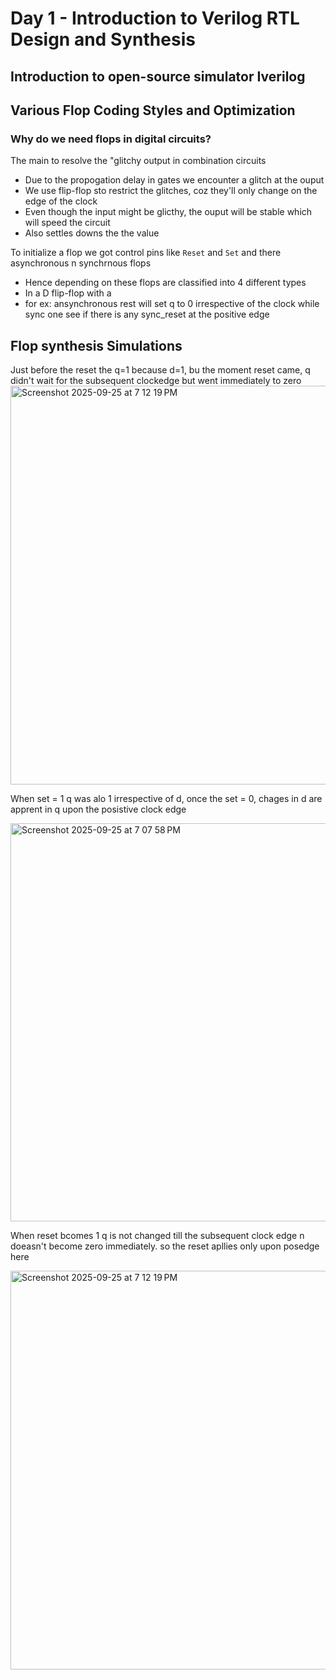 # Day 1 - Introduction to Verilog RTL Design and Synthesis
## Introduction to open-source simulator Iverilog


## Various Flop Coding Styles and Optimization
### Why do we need flops in digital circuits?

The main to resolve the "glitchy output in combination circuits
* Due to the propogation delay in gates we encounter a glitch at the ouput
* We use flip-flop sto restrict the glitches, coz they'll only change on the edge of the clock
* Even though the input might be glicthy, the ouput will be stable which will speed the circuit
* Also settles downs the the value

To initialize a flop we got control pins like `Reset` and `Set` and there  asynchronous n synchrnous flops
* Hence depending on these flops are classified into 4 different types
* In a D flip-flop with a
* for ex: ansynchronous rest will set q to 0 irrespective of the clock while sync one see if there is any sync_reset at the positive edge

## Flop synthesis Simulations
 Just before the reset the q=1 because d=1, bu the moment reset came, q didn't wait for the subsequent clockedge but went immediately to zero 
<img width="1180" height="638" alt="Screenshot 2025-09-25 at 7 12 19 PM" src="https://github.com/user-attachments/assets/c5b02b4b-baf1-43a5-9d41-30e338fa231d" />



When set = 1 q was alo 1 irrespective of d, once the set = 0, chages in d are apprent in q upon the posistive clock edge

<img width="1181" height="637" alt="Screenshot 2025-09-25 at 7 07 58 PM" src="https://github.com/user-attachments/assets/16c0c91a-5f84-4502-a748-40aec7c1c198" />


When reset bcomes 1 q is not changed till the subsequent clock edge n doeasn't become zero immediately. so the reset apllies only upon posedge here

<img width="1180" height="638" alt="Screenshot 2025-09-25 at 7 12 19 PM" src="https://github.com/user-attachments/assets/379bf032-1ef9-4bc1-b3a9-ae186aaacf5d" />
